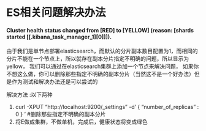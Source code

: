 # ES相关问题解决办法
#### Cluster health status changed from [RED] to [YELLOW] (reason: [shards started [[.kibana_task_manager_1][0]]]).
由于我们是单节点部署elasticsearch，而默认的分片副本数目配置为1，而相同的分片不能在一个节点上，所以就存在副本分片指定不明确的问题，所以显示为yellow，
我们可以通过在elasticsearch集群上添加一个节点来解决问题，
如果你不想这么做，你可以删除那些指定不明确的副本分片（当然这不是一个好办法）但是作为测试和解决办法还是可以尝试的

解决方法 :以下两种
1. curl -XPUT “http://localhost:9200/_settings” -d’ { “number_of_replicas” : 0 } ’ #删除那些指定不明确的副本分片
2. 将E做成集群，不做单机，完成后，健康状态将变成绿色
